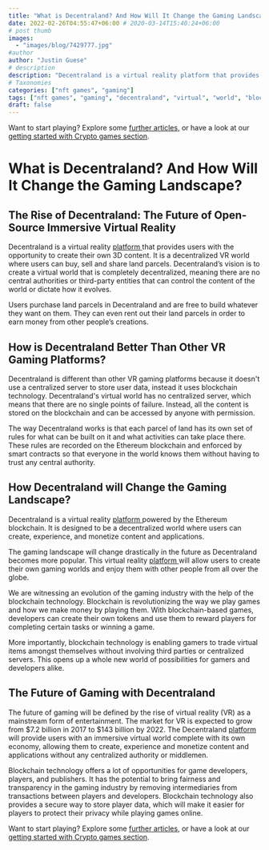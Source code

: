 ```yaml
---
title: "What is Decentraland? And How Will It Change the Gaming Landscape?"
date: 2022-02-26T04:55:47+06:00 # 2020-03-14T15:40:24+06:00
# post thumb
images:
  - "images/blog/7429777.jpg"
#author
author: "Justin Guese"
# description
description: "Decentraland is a virtual reality platform that provides users with the opportunity to create their own 3D content. It is a decentralized VR world where users c"
# Taxonomies
categories: ["nft games", "gaming"]
tags: ["nft games", "gaming", "decentraland", "virtual", "world", "blockchain", "users"]
draft: false
---
```



Want to start playing? Explore some [further articles](/blog/), or have a look at our [getting started with Crypto games section](/services/how-do-i-get-started/).

# What is Decentraland? And How Will It Change the Gaming Landscape?

## The Rise of Decentraland: The Future of Open-Source Immersive Virtual Reality

Decentraland is a virtual reality [ platform ](https://accounts.binance.com/en/register?ref=37092355) that provides users with the opportunity to create their own 3D content. It is a decentralized VR world where users can buy, sell and share land parcels. Decentraland’s vision is to create a virtual world that is completely decentralized, meaning there are no central authorities or third-party entities that can control the content of the world or dictate how it evolves.

Users purchase land parcels in Decentraland and are free to build whatever they want on them. They can even rent out their land parcels in order to earn money from other people’s creations.

## How is Decentraland Better Than Other VR Gaming Platforms?

Decentraland is different than other VR gaming platforms because it doesn't use a centralized server to store user data, instead it uses blockchain technology. Decentraland's virtual world has no centralized server, which means that there are no single points of failure. Instead, all the content is stored on the blockchain and can be accessed by anyone with permission.

The way Decentraland works is that each parcel of land has its own set of rules for what can be built on it and what activities can take place there. These rules are recorded on the Ethereum blockchain and enforced by smart contracts so that everyone in the world knows them without having to trust any central authority.

## How Decentraland will Change the Gaming Landscape?

Decentraland is a virtual reality [ platform ](https://accounts.binance.com/en/register?ref=37092355) powered by the Ethereum blockchain. It is designed to be a decentralized world where users can create, experience, and monetize content and applications.

The gaming landscape will change drastically in the future as Decentraland becomes more popular. This virtual reality [ platform ](https://accounts.binance.com/en/register?ref=37092355) will allow users to create their own gaming worlds and enjoy them with other people from all over the globe.

We are witnessing an evolution of the gaming industry with the help of the blockchain technology. Blockchain is revolutionizing the way we play games and how we make money by playing them. With blockchain-based games, developers can create their own tokens and use them to reward players for completing certain tasks or winning a game.

More importantly, blockchain technology is enabling gamers to trade virtual items amongst themselves without involving third parties or centralized servers. This opens up a whole new world of possibilities for gamers and developers alike.

## The Future of Gaming with Decentraland

The future of gaming will be defined by the rise of virtual reality (VR) as a mainstream form of entertainment. The market for VR is expected to grow from $7.2 billion in 2017 to $143 billion by 2022. The Decentraland [ platform ](https://accounts.binance.com/en/register?ref=37092355) will provide users with an immersive virtual world complete with its own economy, allowing them to create, experience and monetize content and applications without any centralized authority or middlemen.

Blockchain technology offers a lot of opportunities for game developers, players, and publishers. It has the potential to bring fairness and transparency in the gaming industry by removing intermediaries from transactions between players and developers. Blockchain technology also provides a secure way to store player data, which will make it easier for players to protect their privacy while playing games online.

Want to start playing? Explore some [further articles](/blog/), or have a look at our [getting started with Crypto games section](/services/how-do-i-get-started/).

